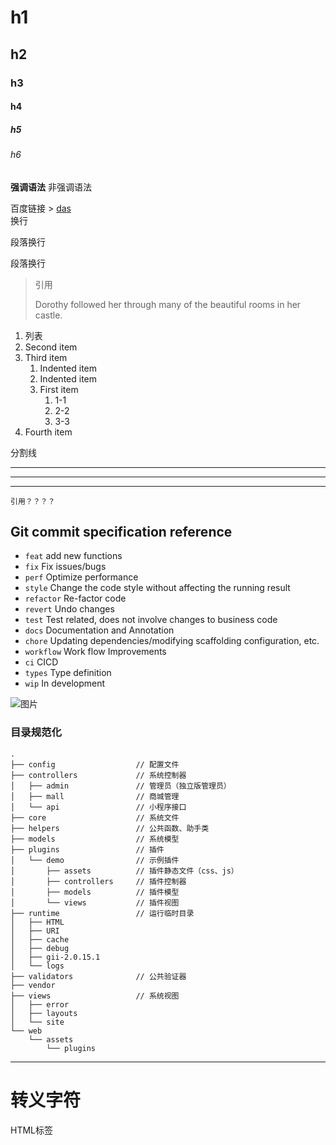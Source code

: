 # h1
## h2
### h3
#### h4
##### h5
###### h6

**强调语法** 非强调语法

百度链接 > [das](https://www.baidu.com)  
换行  

段落换行

段落换行

>引用  
> 
>Dorothy followed her through many of the beautiful rooms in her castle.

1. 列表
2. Second item
3. Third item
    1. Indented item
    2. Indented item
    3. First item
       1. 1-1
       2. 2-2
       3. 3-3
4. Fourth item  

分割线
 ***  

 ---

 ___

```angular2html
引用？？？？
```
## Git commit specification reference

- `feat` add new functions
- `fix` Fix issues/bugs
- `perf` Optimize performance
- `style` Change the code style without affecting the running result
- `refactor` Re-factor code
- `revert` Undo changes
- `test` Test related, does not involve changes to business code
- `docs` Documentation and Annotation
- `chore` Updating dependencies/modifying scaffolding configuration, etc.
- `workflow` Work flow Improvements
- `ci` CICD
- `types` Type definition
- `wip` In development


![图片](https://markdown.com.cn)  


### 目录规范化
```
.
├── config                  // 配置文件
├── controllers             // 系统控制器
│   ├── admin               // 管理员（独立版管理员）
│   ├── mall                // 商城管理
│   └── api                 // 小程序接口
├── core                    // 系统文件
├── helpers                 // 公共函数、助手类
├── models                  // 系统模型
├── plugins                 // 插件
│   └── demo                // 示例插件
│       ├── assets          // 插件静态文件（css、js）
│       ├── controllers     // 插件控制器
│       ├── models          // 插件模型
│       └── views           // 插件视图
├── runtime                 // 运行临时目录
│   ├── HTML
│   ├── URI
│   ├── cache
│   ├── debug
│   ├── gii-2.0.15.1
│   └── logs
├── validators              // 公共验证器
├── vendor
├── views                   // 系统视图
│   ├── error
│   ├── layouts
│   └── site
└── web
    └── assets
        └── plugins
```

------

# 转义字符
<div>
    <p>
        <span>HTML标签</span>
    </p>
</div>

   